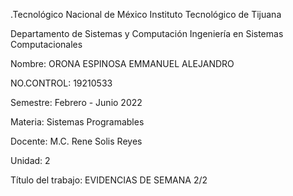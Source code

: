 .Tecnológico Nacional de México Instituto Tecnológico de Tijuana

Departamento de Sistemas y Computación Ingeniería en Sistemas Computacionales

Nombre: ORONA ESPINOSA EMMANUEL ALEJANDRO

NO.CONTROL: 19210533

Semestre: Febrero - Junio 2022

Materia: Sistemas Programables

Docente: M.C. Rene Solis Reyes

Unidad: 2

Título del trabajo: EVIDENCIAS DE SEMANA 2/2
